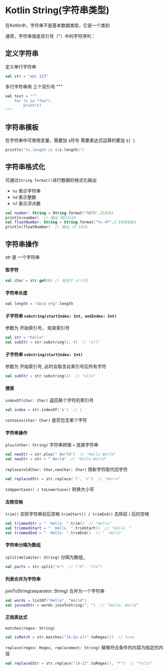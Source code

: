 Kotlin String(字符串类型)
===

在Kotlin中，字符串不是基本数据类型，它是一个类别

通常，字符串值是双引号（"）中的字符序列：

## 定义字符串
定义单行字符串
```kotlin
val str = "abc 123"
```

多行字符串用 三个双引号 """
```kotlin
val text = """
    for (c in "foo")
        print(c)
"""
```
## 字符串模板

在字符串中可使用变量，需要加 `$`符号
需要表达式运算的要加 `${ }`
```kotlin
println("$s.length is ${s.length}") 
```

## 字符串格式化

可通过`String.format()`进行数据的格式化输出

- `%s` 表示字符串
- `%d` 表示整数 
- `%f` 表示浮点数

```kotlin
val number: String = String.format("%07d",31416) 
println(number)  // 输出 0031416
val floatNumber: String = String.format("%+.4f",3.1415926)
println(floatNumber)  // 输出 +3.1416
```
## 字符串操作

str 是 一个字符串
#### 取字符
```kotlin
val char = str.get(0) // 相当于 str[0]
```

#### 字符串长度
```kotlin
val length = "abcd efg".length
```

#### 子字符串 `substring(startIndex: Int, endIndex: Int)`

参数为 开始索引号， 结束索引号

```kotlin
val str = "hello"
val subStr = str.substring(1, 4)  // "ell"
```

#### 子字符串 `substring(startIndex: Int)`

参数为 开始索引号, 此时会取含此索引号后所有字符

```kotlin
val subStr = str.substring(1)  // "ello"
```

#### 搜索

`indexOf(char: Char)` 返回某个字符的索引号

```kotlin
val index = str.indexOf('e')  // 1
```

`contains(char: Char)` 是否包含某个字符

#### 字符串操作

`plus(other: String)` 字符串拼接
`+` 连接字符串
```kotlin
val newStr = str.plus(" World")  // "Hello World"
val newStr = str + " World"  // "Hello World"
```

`replace(oldChar: Char,newChar: Char)` 用新字符取代旧字符
```kotlin
val replacedStr = str.replace('l', 'r')  // "Herro"
```

`toUpperCase() / toLowerCase()` 转换大小写

#### 去除空格

`trim()` 去除字符串前后空格
`trimStart() / trimEnd()` 去除前 / 后的空格

```kotlin
val trimmedStr = "  Hello  ".trim()  // "Hello"
val trimmedStart = "  Hello  ".trimStart()  // "Hello  "
val trimmedEnd = "  Hello  ".trimEnd()  // "  Hello"

```

#### 字符串分隔为数组

`split(delimiter: String)` 分隔为数组_
```kotlin
val parts = str.split("e")  // ["H", "llo"]

```

#### 列表合并为字符串
joinToString(separator: String) 合并为一个字符串

```kotlin
val words = listOf("Hello", "World")
val joinedStr = words.joinToString(", ")  // "Hello, World"

```

#### 正规表达式

`matches(regex: String)`

```kotlin
val isMatch = str.matches("[A-Za-z]+".toRegex())  // true
```

`replace(regex: Regex, replacement: String)`
替换符合条件的内容为指定的内容

```kotlin
val replacedStr = str.replace("[A-Z]".toRegex(), "*")  // "*ello"
```